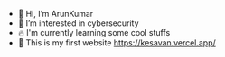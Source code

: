 - 👋 Hi, I’m ArunKumar
- 👀 I’m interested in cybersecurity
- 🔥 I'm currently learning some cool stuffs
- 🌱 This is my first website https://kesavan.vercel.app/
